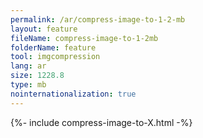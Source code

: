```yaml
---
permalink: /ar/compress-image-to-1-2-mb
layout: feature
fileName: compress-image-to-1-2mb
folderName: feature
tool: imgcompression
lang: ar
size: 1228.8
type: mb
nointernationalization: true
---
```

{%- include compress-image-to-X.html -%}
      